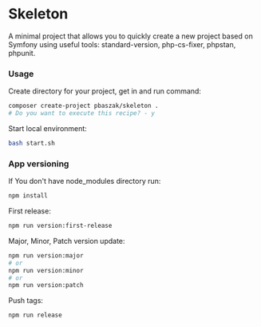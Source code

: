 # Skeleton #

A minimal project that allows you to quickly create a new project based on Symfony using useful tools: standard-version, php-cs-fixer, phpstan, phpunit.

### Usage

Create directory for your project, get in and run command:
```sh
composer create-project pbaszak/skeleton .
# Do you want to execute this recipe? - y
```

Start local environment:
```sh
bash start.sh
```

### App versioning

If You don't have node_modules directory run:
```sh
npm install
```

First release:
```sh
npm run version:first-release
```

Major, Minor, Patch version update:
```sh
npm run version:major
# or
npm run version:minor
# or
npm run version:patch
```

Push tags:
```sh
npm run release
```
